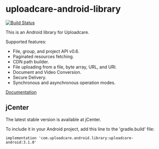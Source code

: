 uploadcare-android-library
===============

[![Build Status](https://travis-ci.org/uploadcare/uploadcare-android.png?branch=master)](https://travis-ci.org/uploadcare/uploadcare-android)

This is an Android library for Uploadcare.

Supported features:

- File, group, and project API v0.6.
- Paginated resources fetching.
- CDN path builder.
- File uploading from a file, byte array, URL, and URI.
- Document and Video Conversion.
- Secure Delivery.
- Synchronous and asynchronous operation modes.

[Documentation](https://github.com/uploadcare/uploadcare-android/blob/master/documentation/LIBRARY.md)

## jCenter

The latest stable version is available at jCenter.

To include it in your Android project, add this line to the 'gradle.build' file:

```
implementation 'com.uploadcare.android.library:uploadcare-android:3.1.0'

```